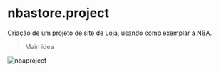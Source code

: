 # nbastore.project
Criação de um projeto de site de Loja, usando como exemplar a NBA.

> Main idea
<img scr="assets/nbaproject.png" alt="nbaproject">
